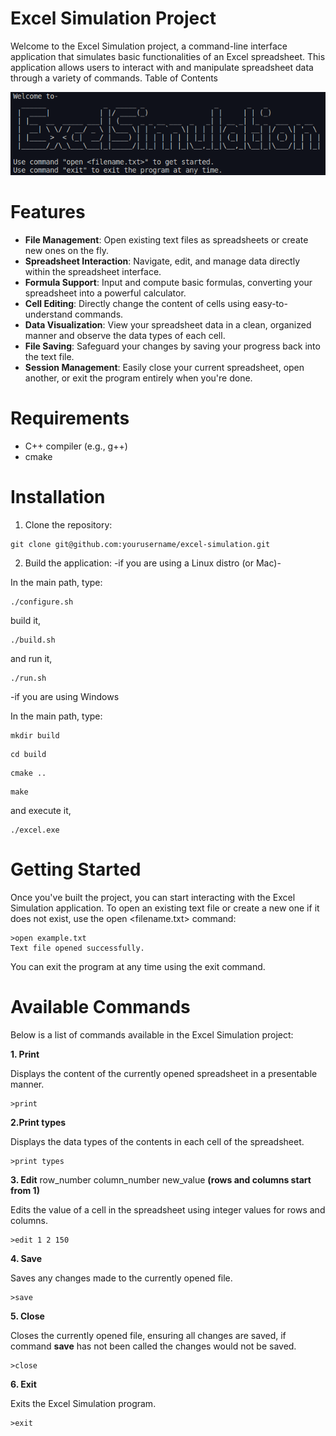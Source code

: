 # Excel Simulation Project
Welcome to the Excel Simulation project, a command-line interface application that simulates basic functionalities of an Excel spreadsheet. This application allows users to interact with and manipulate spreadsheet data through a variety of commands.
Table of Contents

![Excel Simulation](excel_simulation.png)

# Features
- **File Management**: Open existing text files as spreadsheets or create new ones on the fly.
- **Spreadsheet Interaction**: Navigate, edit, and manage data directly within the spreadsheet interface.
- **Formula Support**: Input and compute basic formulas, converting your spreadsheet into a powerful calculator.
- **Cell Editing**: Directly change the content of cells using easy-to-understand commands.
- **Data Visualization**: View your spreadsheet data in a clean, organized manner and observe the data types of each cell.
- **File Saving**: Safeguard your changes by saving your progress back into the text file.
- **Session Management**: Easily close your current spreadsheet, open another, or exit the program entirely when you're done.

# Requirements
- C++ compiler (e.g., g++)
- cmake

# Installation
1. Clone the repository:

```shell
git clone git@github.com:yourusername/excel-simulation.git
```

2. Build the application:
-if you are using a Linux distro (or Mac)-

In the main path, type:
```shell
./configure.sh
```

build it,
```shell
./build.sh
```

and run it,
```shell
./run.sh
```

-if you are using Windows

In the main path, type:
```shell
mkdir build
```

```shell
cd build
```

```shell
cmake ..
```

```shell
make
```

and execute it,
```shell
./excel.exe
```

# Getting Started
Once you've built the project, you can start interacting with the Excel Simulation application. To open an existing text file or create a new one if it does not exist, use the open <filename.txt> command:

```shell
>open example.txt
Text file opened successfully.
```

You can exit the program at any time using the exit command.

# Available Commands
Below is a list of commands available in the Excel Simulation project:

**1. Print**

Displays the content of the currently opened spreadsheet in a presentable manner.
```shell
>print

```

**2.Print types**

Displays the data types of the contents in each cell of the spreadsheet.
```shell
>print types
```

**3. Edit** row_number column_number new_value **(rows and columns start from 1)**

Edits the value of a cell in the spreadsheet using integer values for rows and columns.
```shell
>edit 1 2 150
```

**4. Save**

Saves any changes made to the currently opened file.

```shell
>save
```

**5. Close**

Closes the currently opened file, ensuring all changes are saved, if command **save** has not been called the changes would not be saved.

```shell
>close
```

**6. Exit**

Exits the Excel Simulation program.
```shell
>exit
```